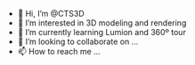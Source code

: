 - 👋 Hi, I’m @CTS3D
- 👀 I’m interested in 3D modeling and rendering
- 🌱 I’m currently learning Lumion and 360º tour
- 💞️ I’m looking to collaborate on ...
- 📫 How to reach me ...

<!---
CTS3D/CTS3D is a ✨ special ✨ repository because its `README.md` (this file) appears on your GitHub profile.
You can click the Preview link to take a look at your changes.
--->
